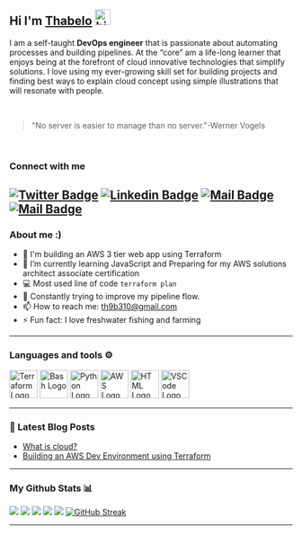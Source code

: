 ## Hi I'm [Thabelo](https://hashnode.com/@Thab310) <img src="https://user-images.githubusercontent.com/1303154/88677602-1635ba80-d120-11ea-84d8-d263ba5fc3c0.gif" width="28px" height="28px" alt="hi">


I am a self-taught **DevOps engineer** that is passionate about automating processes and building pipelines. At the “core” am a life-long learner that enjoys being at the forefront of cloud innovative technologies that simplify solutions. I love using my ever-growing skill set for building projects and finding best ways to explain cloud concept using simple illustrations that will resonate with people.

<br>

> "No server is easier to manage than  no server."-Werner Vogels

<br>

### Connect with me  
[![Twitter Badge](https://img.shields.io/badge/-@Thab31o-1ca0f1?style=flat&labelColor=1ca0f1&logo=twitter&logoColor=white&link=https://twitter.com/Thab31o)](https://twitter.com/Thab31o)
[![Linkedin Badge](https://img.shields.io/badge/-Thabelo-0e76a8?style=flat&labelColor=0e76a8&logo=linkedin&logoColor=white)](https://www.linkedin.com/in/thabelo-ramabualana/) [![Mail Badge](https://img.shields.io/badge/-@thab31o-e84393?style=flat&labelColor=e84393&logo=instagram&logoColor=white)](https://instagram.com/thab31o) [![Mail Badge](https://img.shields.io/badge/-Th9b310@gmail.com-c0392b?style=flat&labelColor=c0392b&logo=gmail&logoColor=white)](mailto:th9b310@gmail.com)
---

### About me :)
- 🔭 I'm  building an AWS 3 tier web app using Terraform
- 🌱 I’m currently learning JavaScript and Preparing for my AWS solutions architect associate certification
- :computer: Most used line of code `terraform plan`
- 🤔 Constantly trying to improve my pipeline flow.
- 📫 How to reach me: th9b310@gmail.com
- ⚡ Fun fact: I love freshwater fishing and farming
---

### Languages and tools ⚙️
<!-- For more icons please follow  https://github.com/MikeCodesDotNET/ColoredBadges -->
<p>
<img src="https://user-images.githubusercontent.com/25181517/183345121-36788a6e-5462-424a-be67-af1ebeda79a2.png" alt="Terraform Logo" width="50" height="50"/>
<img src="https://cdn.worldvectorlogo.com/logos/bash-1.svg" alt="Bash Logo" width="50" height="50"/> <img src="https://cdn.worldvectorlogo.com/logos/python-5.svg" alt="Python Logo" width="50" height="50"/> <img src="https://cdn.worldvectorlogo.com/logos/aws-2.svg" alt="AWS Logo" width="50" height="50"/>  <img src="https://www.svgrepo.com/show/303205/html-5-logo.svg" alt="HTML Logo" width="50" height="50"/>  <img src="https://cdn.worldvectorlogo.com/logos/visual-studio-code-1.svg" alt="VSCode Logo" width="50" height="50"/> 
</p>

---

### 📕 Latest Blog Posts
<!-- BLOG-POST-LIST:START -->
- [What is cloud?](https://blog.thabeloramabulana.com/what-is-cloud)
- [Building an AWS Dev Environment using Terraform](https://blog.thabeloramabulana.com/building-an-aws-development-environment-using-terraform)
<!-- BLOG-POST-LIST:END-->
---
### My Github Stats 📊

![](http://github-profile-summary-cards.vercel.app/api/cards/profile-details?username=Thab310&theme=github_dark)
![](http://github-profile-summary-cards.vercel.app/api/cards/repos-per-language?username=Thab310&theme=github_dark)
![](http://github-profile-summary-cards.vercel.app/api/cards/most-commit-language?username=Thab310&theme=github_dark)
![](http://github-profile-summary-cards.vercel.app/api/cards/stats?username=Thab310&theme=github_dark)
![](http://github-profile-summary-cards.vercel.app/api/cards/productive-time?username=Thab310&theme=github_dark&utcOffset=8)
[![GitHub Streak](https://streak-stats.demolab.com?user=Thab310&theme=dark)](https://git.io/streak-stats)


---

